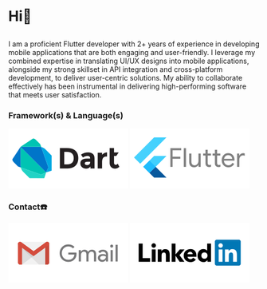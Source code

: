# Hi👋
## 
I am a proficient Flutter developer with 2+ years of experience in developing mobile applications that are both engaging and user-friendly. I leverage my combined expertise in translating UI/UX designs into mobile applications, alongside my strong skillset in API integration and cross-platform development, to deliver user-centric solutions. My ability to collaborate effectively has been instrumental in delivering high-performing software that meets user satisfaction.
### Framework(s) & Language(s)
![Dart](https://github.com/presh-devs/presh-devs/blob/master/dart.svg)
![Flutter](https://github.com/presh-devs/presh-devs/blob/master/flutter.svg)
### Contact☎️
[![Gmail](https://github.com/presh-devs/presh-devs/blob/master/gmail.svg)](mailto:devpreciousadebayo@gmail.com)
[![Linkedin](https://github.com/presh-devs/presh-devs/blob/master/linkedin.svg)]()
